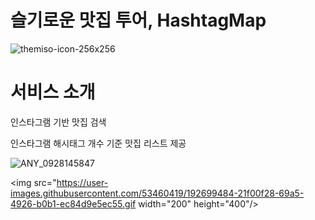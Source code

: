 # 슬기로운 맛집 투어, HashtagMap
![themiso-icon-256x256](https://user-images.githubusercontent.com/53460419/192432539-04a513cb-6ff9-4fa7-a502-98103d720e41.png)

# 서비스 소개
인스타그램 기반 맛집 검색

인스타그램 해시태그 개수 기준 맛집 리스트 제공

![ANY_0928145847](https://user-images.githubusercontent.com/53460419/192699484-21f00f28-69a5-4926-b0b1-ec84d9e5ec55.gif)

<img src="https://user-images.githubusercontent.com/53460419/192699484-21f00f28-69a5-4926-b0b1-ec84d9e5ec55.gif  width="200" height="400"/>

